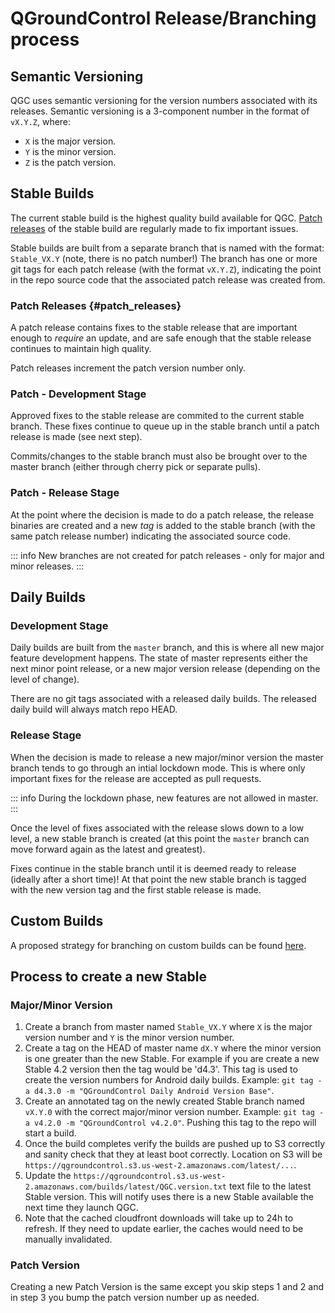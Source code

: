 # QGroundControl Release/Branching process

## Semantic Versioning

QGC uses semantic versioning for the version numbers associated with its releases.
Semantic versioning is a 3-component number in the format of `vX.Y.Z`, where:

- `X` is the major version.
- `Y` is the minor version.
- `Z` is the patch version.

## Stable Builds

The current stable build is the highest quality build available for QGC.
[Patch releases](#patch_releases) of the stable build are regularly made to fix important issues.

Stable builds are built from a separate branch that is named with the format: `Stable_VX.Y` (note, there is no patch number!)
The branch has one or more git tags for each patch release (with the format `vX.Y.Z`), indicating the point in the repo source code that the associated patch release was created from.

### Patch Releases {#patch_releases}

A patch release contains fixes to the stable release that are important enough to _require_ an update, and are safe enough that the stable release continues to maintain high quality.

Patch releases increment the patch version number only.

### Patch - Development Stage

Approved fixes to the stable release are commited to the current stable branch.
These fixes continue to queue up in the stable branch until a patch release is made (see next step).

Commits/changes to the stable branch must also be brought over to the master branch (either through cherry pick or separate pulls).

### Patch - Release Stage

At the point where the decision is made to do a patch release, the release binaries are created and a new _tag_ is added to the stable branch (with the same patch release number) indicating the associated source code.

::: info
New branches are not created for patch releases - only for major and minor releases.
:::

## Daily Builds

### Development Stage

Daily builds are built from the `master` branch, and this is where all new major feature development happens.
The state of master represents either the next minor point release, or a new major version release (depending on the level of change).

There are no git tags associated with a released daily builds.
The released daily build will always match repo HEAD.

### Release Stage

When the decision is made to release a new major/minor version the master branch tends to go through an intial lockdown mode.
This is where only important fixes for the release are accepted as pull requests.

::: info
During the lockdown phase, new features are not allowed in master.
:::

Once the level of fixes associated with the release slows down to a low level, a new stable branch is created (at this point the `master` branch can move forward again as the latest and greatest).

Fixes continue in the stable branch until it is deemed ready to release (ideally after a short time)!
At that point the new stable branch is tagged with the new version tag and the first stable release is made.

## Custom Builds

A proposed strategy for branching on custom builds can be found [here](custom_build/release_branching_process.md).

## Process to create a new Stable

### Major/Minor Version

1. Create a branch from master named `Stable_VX.Y` where `X` is the major version number and `Y` is the minor version number.
1. Create a tag on the HEAD of master name `dX.Y` where the minor version is one greater than the new Stable. For example if you are create a new Stable 4.2 version then the tag would be 'd4.3'. This tag is used to create the version numbers for Android daily builds. Example: `git tag -a d4.3.0 -m "QGroundControl Daily Android Version Base"`.
1. Create an annotated tag on the newly created Stable branch named `vX.Y.0` with the correct major/minor version number. Example: `git tag -a v4.2.0 -m "QGroundControl v4.2.0"`. Pushing this tag to the repo will start a build.
1. Once the build completes verify the builds are pushed up to S3 correctly and sanity check that they at least boot correctly. Location on S3 will be `https://qgroundcontrol.s3.us-west-2.amazonaws.com/latest/...`.
1. Update the `https://qgroundcontrol.s3.us-west-2.amazonaws.com/builds/latest/QGC.version.txt` text file to the latest Stable version. This will notify uses there is a new Stable available the next time they launch QGC.
1. Note that the cached cloudfront downloads will take up to 24h to refresh. If they need to update earlier, the caches would need to be manually invalidated.

### Patch Version

Creating a new Patch Version is the same except you skip steps 1 and 2 and in step 3 you bump the patch version number up as needed.
